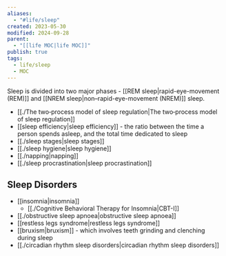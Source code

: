 ```yaml
---
aliases:
  - "#life/sleep"
created: 2023-05-30
modified: 2024-09-28
parent:
  - "[[life MOC|life MOC]]"
publish: true
tags:
  - life/sleep
  - MOC
---
```

Sleep is divided into two major phases - [[REM sleep|rapid-eye-movement (REM)]] and [[NREM sleep|non–rapid-eye-movement (NREM)]] sleep.

- [[./The two‐process model of sleep regulation|The two‐process model of sleep regulation]]
- [[sleep efficiency|sleep efficiency]] - the ratio between the time a person spends asleep, and the total time dedicated to sleep
- [[./sleep stages|sleep stages]]
- [[./sleep hygiene|sleep hygiene]]
- [[./napping|napping]]
- [[./sleep procrastination|sleep procrastination]]

## Sleep Disorders
- [[insomnia|insomnia]]
  - [[./Cognitive Behavioral Therapy for Insomnia|CBT-I]]
- [[./obstructive sleep apnoea|obstructive sleep apnoea]]
- [[restless legs syndrome|restless legs syndrome]]
- [[bruxism|bruxism]] - which involves teeth grinding and clenching during sleep
- [[./circadian rhythm sleep disorders|circadian rhythm sleep disorders]]
